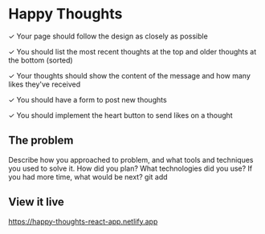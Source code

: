 # Happy Thoughts

✓ Your page should follow the design as closely as possible

✓ You should list the most recent thoughts at the top and older thoughts at the bottom (sorted)

✓ Your thoughts should show the content of the message and how many likes they've received

✓ You should have a form to post new thoughts

✓ You should implement the heart button to send likes on a thought
## The problem

Describe how you approached to problem, and what tools and techniques you used to solve it. How did you plan? What technologies did you use? If you had more time, what would be next?
git add
## View it live

https://happy-thoughts-react-app.netlify.app
